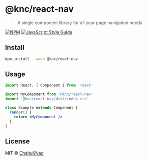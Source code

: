 # @knc/react-nav

> A single component library for all your page navigation needs

[![NPM](https://img.shields.io/npm/v/@knc/react-nav.svg)](https://www.npmjs.com/package/@knc/react-nav) [![JavaScript Style Guide](https://img.shields.io/badge/code_style-standard-brightgreen.svg)](https://standardjs.com)

## Install

```bash
npm install --save @knc/react-nav
```

## Usage

```jsx
import React, { Component } from 'react'

import MyComponent from '@knc/react-nav'
import '@knc/react-nav/dist/index.css'

class Example extends Component {
  render() {
    return <MyComponent />
  }
}
```

## License

MIT © [ChaituKNag](https://github.com/ChaituKNag)
